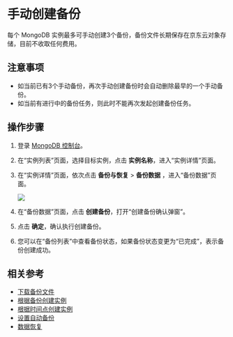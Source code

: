 # 手动创建备份

每个 MongoDB 实例最多可手动创建3个备份，备份文件长期保存在京东云对象存储，目前不收取任何费用。

## 注意事项

- 如当前已有3个手动备份，再次手动创建备份时会自动删除最早的一个手动备份。
- 如当前有进行中的备份任务，则此时不能再次发起创建备份任务。

## 操作步骤

1. 登录 [MongoDB 控制台](https://mongodb-console.jdcloud.com/mongodb)。
1. 在“实例列表”页面，选择目标实例，点击 **实例名称**，进入“实例详情”页面。
1. 在“实例详情”页面，依次点击 **备份与恢复**  >  **备份数据** ，进入“备份数据”页面。

    ![](https://github.com/jdcloudcom/cn/blob/master/image/mongodb/mongo-019.png)

1. 在“备份数据”页面，点击 **创建备份**，打开“创建备份确认弹窗”。
1. 点击 **确定**，确认执行创建备份。
1. 您可以在“备份列表”中查看备份状态，如果备份状态变更为“已完成”，表示备份创建成功。

## 相关参考

- [下载备份文件](Download-Bckup.md)
- [根据备份创建实例](Create-Instance-by-Backup.md)
- [根据时间点创建实例](Create-Instance-by-Point-in-Time.md)
- [设置自动备份](Modify-Backup-Policy.md)
- [数据恢复](Restore-Instance.md)
